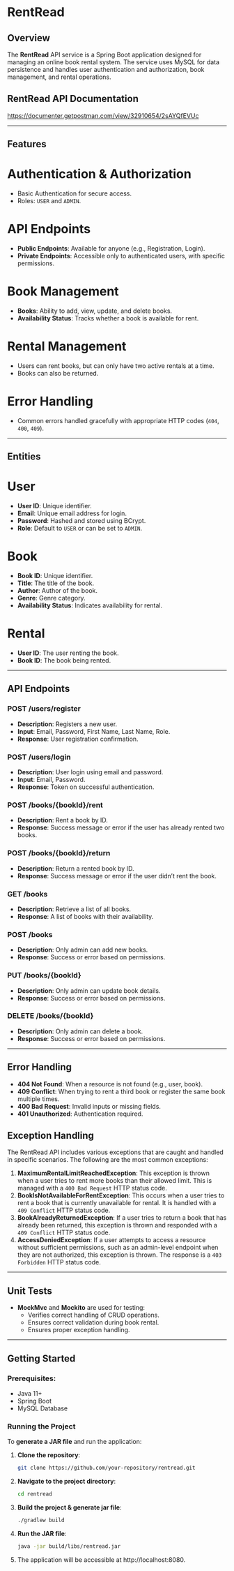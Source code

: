 # RentRead

## Overview
The **RentRead** API service is a Spring Boot application designed for managing an online book rental system. The service uses MySQL for data persistence and handles user authentication and authorization, book management, and rental operations. 

## RentRead API Documentation

https://documenter.getpostman.com/view/32910654/2sAYQfEVUc

---

## Features
# **Authentication & Authorization**
- Basic Authentication for secure access.
- Roles: `USER` and `ADMIN`.

# **API Endpoints**
- **Public Endpoints**: Available for anyone (e.g., Registration, Login).
- **Private Endpoints**: Accessible only to authenticated users, with specific permissions.

# **Book Management**
- **Books**: Ability to add, view, update, and delete books.
- **Availability Status**: Tracks whether a book is available for rent.

# **Rental Management**
- Users can rent books, but can only have two active rentals at a time.
- Books can also be returned.

# **Error Handling**
- Common errors handled gracefully with appropriate HTTP codes (`404`, `400`, `409`).

---

## Entities

# **User**
- **User ID**: Unique identifier.
- **Email**: Unique email address for login.
- **Password**: Hashed and stored using BCrypt.
- **Role**: Default to `USER` or can be set to `ADMIN`.

# **Book**
- **Book ID**: Unique identifier.
- **Title**: The title of the book.
- **Author**: Author of the book.
- **Genre**: Genre category.
- **Availability Status**: Indicates availability for rental.

# **Rental**
- **User ID**: The user renting the book.
- **Book ID**: The book being rented.

---

## API Endpoints

### **POST /users/register**
- **Description**: Registers a new user.
- **Input**: Email, Password, First Name, Last Name, Role.
- **Response**: User registration confirmation.

### **POST /users/login**
- **Description**: User login using email and password.
- **Input**: Email, Password.
- **Response**: Token on successful authentication.

### **POST /books/{bookId}/rent**
- **Description**: Rent a book by ID.
- **Response**: Success message or error if the user has already rented two books.

### **POST /books/{bookId}/return**
- **Description**: Return a rented book by ID.
- **Response**: Success message or error if the user didn’t rent the book.

### **GET /books**
- **Description**: Retrieve a list of all books.
- **Response**: A list of books with their availability.

### **POST /books**
- **Description**: Only admin can add new books.
- **Response**: Success or error based on permissions.

### **PUT /books/{bookId}**
- **Description**: Only admin can update book details.
- **Response**: Success or error based on permissions.

### **DELETE /books/{bookId}**
- **Description**: Only admin can delete a book.
- **Response**: Success or error based on permissions.

---

## Error Handling

- **404 Not Found**: When a resource is not found (e.g., user, book).
- **409 Conflict**: When trying to rent a third book or register the same book multiple times.
- **400 Bad Request**: Invalid inputs or missing fields.
- **401 Unauthorized**: Authentication required.

## Exception Handling
The RentRead API includes various exceptions that are caught and handled in specific scenarios. The following are the most common exceptions:

1. **MaximumRentalLimitReachedException**: This exception is thrown when a user tries to rent more books than their allowed limit. This is managed with a `400 Bad Request` HTTP status code. 
2. **BookIsNotAvailableForRentException**: This occurs when a user tries to rent a book that is currently unavailable for rental. It is handled with a `409 Conflict` HTTP status code.
3. **BookAlreadyReturnedException**: If a user tries to return a book that has already been returned, this exception is thrown and responded with a `409 Conflict` HTTP status code.
4. **AccessDeniedException**: If a user attempts to access a resource without sufficient permissions, such as an admin-level endpoint when they are not authorized, this exception is thrown. The response is a `403 Forbidden` HTTP status code.
  
---

## Unit Tests
- **MockMvc** and **Mockito** are used for testing:
  - Verifies correct handling of CRUD operations.
  - Ensures correct validation during book rental.
  - Ensures proper exception handling.

---

## Getting Started

### Prerequisites:
- Java 11+
- Spring Boot
- MySQL Database

### Running the Project

To **generate a JAR file** and run the application:

1. **Clone the repository**:
   ```bash
   git clone https://github.com/your-repository/rentread.git

2. **Navigate to the project directory**:
   ```bash
   cd rentread

3. **Build the project & generate jar file**:
    ```bash
    ./gradlew build
    
4. **Run the JAR file**:
    ```bash
    java -jar build/libs/rentread.jar

5. The application will be accessible at http://localhost:8080.
